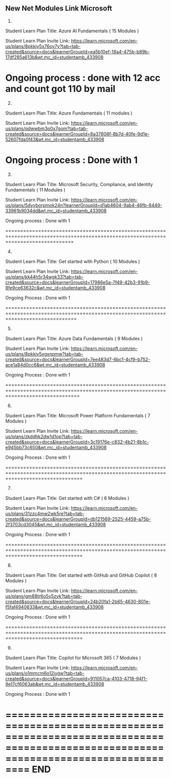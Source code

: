 New Net Modules Link Microsoft 
-------------------------------

1.
Student Learn Plan Title: Azure AI Fundamentals ( 15 Modules )

Student Learn Plan Invite Link: https://learn.microsoft.com/en-us/plans/8pkkiy5x76oy7y?tab=tab-created&source=docs&learnerGroupId=ea5b10ef-18a4-475b-b89b-17df285a613b&wt.mc_id=studentamb_433908


Ongoing process : done with 12 acc and count got 110 by mail
===================================================================================================================================

2.
Student Learn Plan Title: Azure Fundamentals ( 11 modules )

Student Learn Plan Invite Link:  https://learn.microsoft.com/en-us/plans/qdwwbm3p0x7gom?tab=tab-created&source=docs&learnerGroupId=8a37808f-8b7d-40fe-9d1e-52607fda0f43&wt.mc_id=studentamb_433908


Ongoing process : Done with 1 
===================================================================================================================================

3.
Student Learn Plan Title: Microsoft Security, Compliance, and Identity Fundamentals ( 11 Modules )

Student Learn Plan Invite Link:  https://learn.microsoft.com/en-us/plans/5dyyborpmok24n?learnerGroupId=d1ab4604-9ab4-46fb-8449-33961b9034dd&wt.mc_id=studentamb_433908


Ongoing process : Done with 1  

===================================================================================================================================

4.
Student Learn Plan Title: Get started with Python ( 10 Modules )

Student Learn Plan Invite Link:  https://learn.microsoft.com/en-us/plans/kk44h5r34wgk33?tab=tab-created&source=docs&learnerGroupId=17986e5a-7f49-42b3-91b9-8fe9ce63632c&wt.mc_id=studentamb_433908

Ongoing Process : Done with 1 

====================================================================================================================================

5.
Student Learn Plan Title: Azure Data Fundamentals ( 9 Modules )

Student Learn Plan Invite Link:  https://learn.microsoft.com/en-us/plans/8pkkiy5xgxnpmw?tab=tab-created&source=docs&learnerGroupId=7ee483d7-6bc1-4cf9-b752-ace1a84d0cc6&wt.mc_id=studentamb_433908

Ongoing Process : Done with 1 

=====================================================================================================================================

6.
Student Learn Plan Title: Microsoft Power Platform Fundamentals ( 7 Modules )

Student Learn Plan Invite Link:  https://learn.microsoft.com/en-us/plans/zkddhk2dw1d1op?tab=tab-created&source=docs&learnerGroupId=3c19176e-c832-4b21-8b1c-e945bb73c650&wt.mc_id=studentamb_433908

Ongoing Process : Done with 1  

======================================================================================================================================

7.
Student Learn Plan Title: Get started with C# ( 6 Modules )

Student Learn Plan Invite Link:  https://learn.microsoft.com/en-us/plans/31zzc4mw2wk5re?tab=tab-created&source=docs&learnerGroupId=db121569-2525-4459-a75b-2f3703cd3045&wt.mc_id=studentamb_433908

Ongoing Process : Done with 1  

======================================================================================================================================

8.
Student Learn Plan Title: Get started with GitHub and GitHub Copilot ( 8 Modules )

Student Learn Plan Invite Link:  https://learn.microsoft.com/en-us/plans/gm88tr6o5y5zyk?tab=tab-created&source=docs&learnerGroupId=24b20fa1-2b65-4630-801e-f5faf4940633&wt.mc_id=studentamb_433908

Ongoing Process : Done with 1  

======================================================================================================================================

9.
Student Learn Plan Title: Copilot for Microsoft 365 ( 7 Modules ) 

Student Learn Plan Invite Link:  https://learn.microsoft.com/en-us/plans/o1mmcm6o12jygw?tab=tab-created&source=docs&learnerGroupId=911057ca-4103-4718-94f1-9e17cf6063ab&wt.mc_id=studentamb_433908

Ongoing Process : Done with 1 


======================================================================================================================================
							      END
======================================================================================================================================
